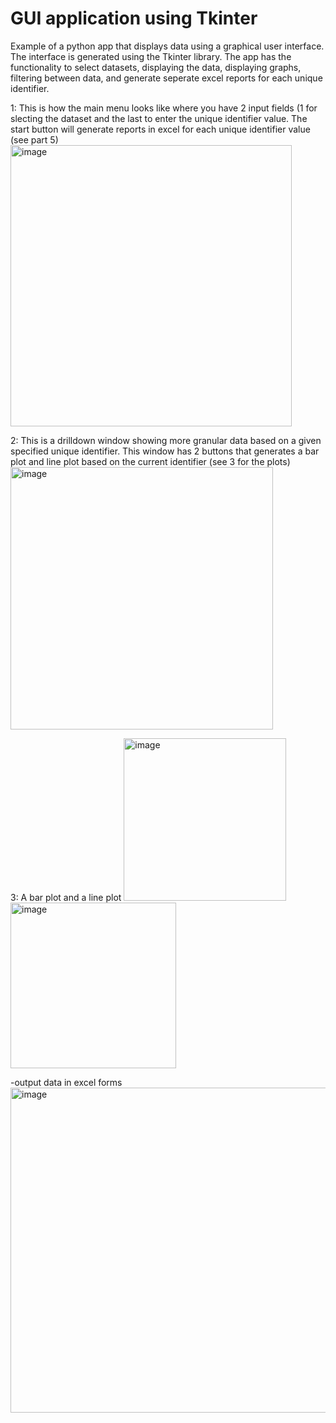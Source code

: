 # GUI application using Tkinter 
Example of a python app that displays data using a graphical user interface. The interface is generated using the Tkinter library. The app has the functionality to select datasets, displaying the data, displaying graphs, filtering between data, and generate seperate excel reports for each unique identifier.  


1: This is how the main menu looks like where you have 2 input fields (1 for slecting the dataset and the last to enter the unique identifier value. The start button will generate reports in excel for each unique identifier value (see part 5)
<img width="450" alt="image" src="https://user-images.githubusercontent.com/19918869/176546694-c5a55da8-9113-4842-8502-8e8bf3054cb5.png">

2: This is a drilldown window showing more granular data based on a given specified unique identifier. This window has 2 buttons that generates a bar plot and line plot based on the current identifier (see 3 for the plots)
<img width="420" alt="image" src="https://user-images.githubusercontent.com/19918869/176549858-8e66cb76-b370-4326-948a-db48898777a8.png">

3: A bar plot and a line plot
<img width="260" alt="image" src="https://user-images.githubusercontent.com/19918869/176549918-b8729269-6789-4171-bae4-b4d1fd611820.png"> <img width="265" alt="image" src="https://user-images.githubusercontent.com/19918869/176549955-b45e31a3-e0dd-4995-95d5-9898f93907c3.png">

-output data in excel forms 
<img width="520" alt="image" src="https://user-images.githubusercontent.com/19918869/176550594-e9885933-da71-45e7-8724-58454008495b.png">
